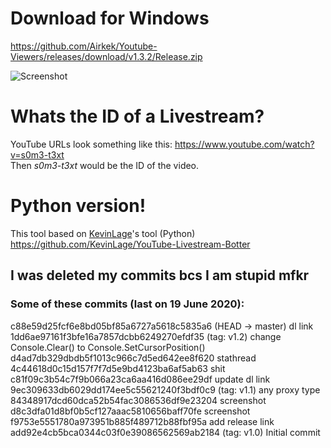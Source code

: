 # Download for Windows
https://github.com/Airkek/Youtube-Viewers/releases/download/v1.3.2/Release.zip

![Screenshot](https://i.imgur.com/ifpcVvB.png)

# Whats the ID of a Livestream?

YouTube URLs look something like this: https://www.youtube.com/watch?v=s0m3-t3xt <br />
Then _s0m3-t3xt_ would be the ID of the video.

# Python version!
This tool based on [KevinLage](https://github.com/KevinLage)'s tool (Python)
https://github.com/KevinLage/YouTube-Livestream-Botter

## I was deleted my commits bcs I am stupid mfkr
### Some of these commits (last on 19 June 2020):
c88e59d25fcf6e8bd05bf85a6727a5618c5835a6 (HEAD -> master) dl link <br />
1dd6ae97161f3bfe16a7857dcbb6249270efdf35 (tag: v1.2) change Console.Clear() to Console.SetCursorPosition() <br />
d4ad7db329dbdb5f1013c966c7d5ed642ee8f620 stathread <br />
4c44618d0c15d157f7f7d5e9bd4123ba6af5ab63 shit <br />
c81f09c3b54c7f9b066a23ca6aa416d086ee29df update dl link <br />
9ec309633db6029dd174ee5c55621240f3bdf0c9 (tag: v1.1) any proxy type <br />
84348917dcd60dca52b54fac3086536df9e23204 screenshot <br />
d8c3dfa01d8bf0b5cf127aaac5810656baff70fe screenshot <br />
f9753e5551780a973951b885f489712b88fbf95a add release link <br />
add92e4cb5bca0344c03f0e39086562569ab2184 (tag: v1.0) Initial commit <br />
